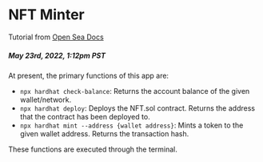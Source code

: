 # NFT Minter
Tutorial from [Open Sea Docs](https://docs.opensea.io/docs/creating-an-nft-contract)

##### May 23rd, 2022, 1:12pm PST

At present, the primary functions of this app are:
- `npx hardhat check-balance`: Returns the account balance of the given wallet/network.
- `npx hardhat deploy`: Deploys the NFT.sol contract. Returns the address that the contract has been deployed to.
- `npx hardhat mint --address {wallet address}`: Mints a token to the given wallet address. Returns the transaction hash.

These functions are executed through the terminal.

